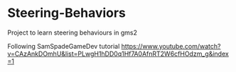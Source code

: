 # Steering-Behaviors
Project to learn steering behaviours in gms2

Following SamSpadeGameDev tutorial
https://www.youtube.com/watch?v=CAzAnkDOmhU&list=PLwgH1hDD0q1Hf7A0AfnRT2W6cfHOdzm_g&index=1
